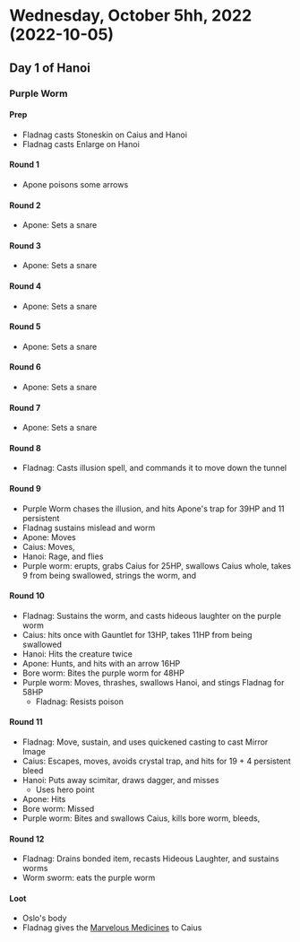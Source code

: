 # Wednesday, October 5hh, 2022 (2022-10-05)

## Day 1 of Hanoi

### Purple Worm

#### Prep

- Fladnag casts Stoneskin on Caius and Hanoi
- Fladnag casts Enlarge on Hanoi

#### Round 1

- Apone poisons some arrows

#### Round 2

- Apone: Sets a snare

#### Round 3

- Apone: Sets a snare

#### Round 4

- Apone: Sets a snare

#### Round 5

- Apone: Sets a snare

#### Round 6

- Apone: Sets a snare

#### Round 7

- Apone: Sets a snare

#### Round 8

- Fladnag: Casts illusion spell, and commands it to move down the tunnel

#### Round 9

- Purple Worm chases the illusion, and hits Apone's trap for 39HP and 11 persistent
- Fladnag sustains mislead and worm
- Apone: Moves
- Caius: Moves, 
- Hanoi: Rage, and flies 
- Purple worm: erupts, grabs Caius for 25HP, swallows Caius whole, takes 9 from being swallowed, strings the worm, and 

#### Round 10

- Fladnag: Sustains the worm, and casts hideous laughter on the purple worm
- Caius: hits once with Gauntlet for 13HP, takes 11HP from being swallowed
- Hanoi: Hits the creature twice
- Apone: Hunts, and hits with an arrow 16HP
- Bore worm: Bites the purple worm for 48HP
- Purple worm: Moves, thrashes, swallows Hanoi, and stings Fladnag for 58HP
   - Fladnag: Resists poison

#### Round 11

- Fladnag: Move, sustain, and uses quickened casting to cast Mirror Image
- Caius: Escapes, moves, avoids crystal trap, and hits for 19 + 4 persistent bleed
- Hanoi: Puts away scimitar, draws dagger, and misses
   - Uses hero point
- Apone: Hits
- Bore worm: Missed
- Purple worm: Bites and swallows Caius, kills bore worm, bleeds, 

#### Round 12

- Fladnag: Drains bonded item, recasts Hideous Laughter, and sustains worms
- Worm sworm: eats the purple worm

#### Loot

- Oslo's body
- Fladnag gives the [Marvelous Medicines]([url](https://2e.aonprd.com/Equipment.aspx?ID=261)) to Caius
